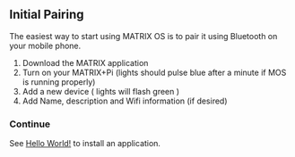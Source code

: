 ## Initial Pairing

The easiest way to start using MATRIX OS is to pair it using Bluetooth on your mobile phone.

1. Download the MATRIX application
1. Turn on your MATRIX+Pi (lights should pulse blue after a minute if MOS is running properly)
1. Add a new device ( lights will flash green )
1. Add Name, description and Wifi information (if desired)

### Continue

See [Hello World!](hello-world.md) to install an application.
